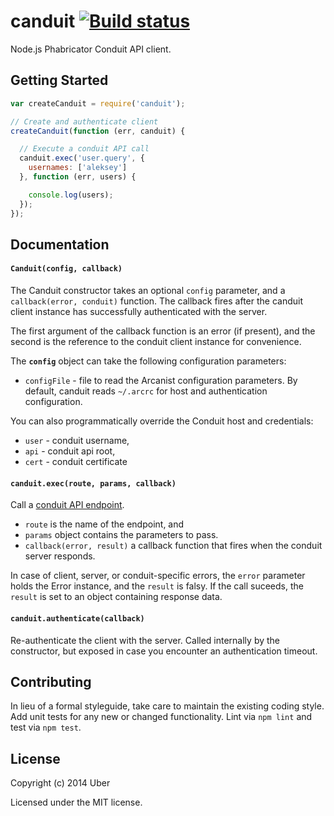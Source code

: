 # canduit [![Build status](https://travis-ci.org/uber/canduit.png?branch=master)](https://travis-ci.org/uber/canduit)

Node.js Phabricator Conduit API client.

## Getting Started

```javascript
var createCanduit = require('canduit');

// Create and authenticate client
createCanduit(function (err, canduit) {

  // Execute a conduit API call
  canduit.exec('user.query', {
    usernames: ['aleksey']
  }, function (err, users) {

    console.log(users);
  });
});
```

## Documentation

#### `Canduit(config, callback)`

The Canduit constructor takes an optional `config` parameter, and a `callback(error, conduit)` function. The callback fires after the canduit client instance has successfully authenticated with the server.

The first argument of the callback function is an error (if present), and the second is the reference to the conduit client instance for convenience.

The **`config`** object can take the following configuration parameters:

 - `configFile` - file to read the Arcanist configuration parameters. By default, canduit reads `~/.arcrc` for host and authentication configuration.

You can also programmatically override the Conduit host and credentials:

 - `user` - conduit username,
 - `api` - conduit api root,
 - `cert` - conduit certificate

#### `canduit.exec(route, params, callback)`

Call a [conduit API endpoint](https://secure.phabricator.com/book/phabdev/article/conduit/).
 - `route` is the name of the endpoint, and
 - `params` object contains the parameters to pass.
 - `callback(error, result)` a callback function that fires when the conduit server responds. 

  In case of client, server, or conduit-specific errors, the `error` parameter holds the Error instance, and the `result` is falsy. 
  If the call suceeds, the `result` is set to an object containing response data.

#### `canduit.authenticate(callback)`

Re-authenticate the client with the server. Called internally by the constructor, but exposed in case you encounter an authentication timeout. 

## Contributing

In lieu of a formal styleguide, take care to maintain the existing coding style. Add unit tests for any new or changed functionality. Lint via `npm lint` and test via `npm test`.

## License

Copyright (c) 2014 Uber

Licensed under the MIT license.
